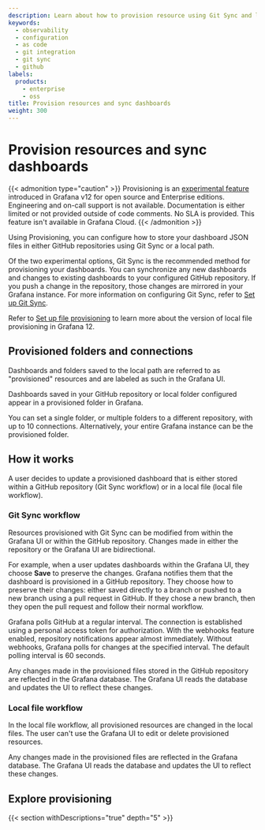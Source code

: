 ```yaml
---
description: Learn about how to provision resource using Git Sync and local file provisioning administration.
keywords:
  - observability
  - configuration
  - as code
  - git integration
  - git sync
  - github
labels:
  products:
    - enterprise
    - oss
title: Provision resources and sync dashboards
weight: 300
---
```


# Provision resources and sync dashboards

{{< admonition type="caution" >}}
Provisioning is an [experimental feature](https://grafana.com/docs/release-life-cycle/) introduced in Grafana v12 for open source and Enterprise editions. Engineering and on-call support is not available. Documentation is either limited or not provided outside of code comments. No SLA is provided. This feature isn't available in Grafana Cloud.
{{< /admonition >}}

Using Provisioning, you can configure how to store your dashboard JSON files in either GitHub repositories using Git Sync or a local path.

Of the two experimental options, Git Sync is the recommended method for provisioning your dashboards. You can synchronize any new dashboards and changes to existing dashboards to your configured GitHub repository.
If you push a change in the repository, those changes are mirrored in your Grafana instance.
For more information on configuring Git Sync, refer to [Set up Git Sync](https://grafana.com/docs/grafana/<GRAFANA_VERSION>/observability-as-code/provision-resources/git-sync-setup).

Refer to [Set up file provisioning](https://grafana.com/docs/grafana/<GRAFANA_VERSION>/observability-as-code/provision-resources/file-path-setup/) to learn more about the version of local file provisioning in Grafana 12.

## Provisioned folders and connections

Dashboards and folders saved to the local path are referred to as "provisioned" resources and are labeled as such in the Grafana UI.

Dashboards saved in your GitHub repository or local folder configured appear in a provisioned folder in Grafana.

You can set a single folder, or multiple folders to a different repository, with up to 10 connections. Alternatively, your entire Grafana instance can be the provisioned folder.

## How it works

A user decides to update a provisioned dashboard that is either stored within a GitHub repository (Git Sync workflow) or in a local file (local file workflow).

### Git Sync workflow

Resources provisioned with Git Sync can be modified from within the Grafana UI or within the GitHub repository.
Changes made in either the repository or the Grafana UI are bidirectional.

For example, when a user updates dashboards within the Grafana UI, they choose **Save** to preserve the changes.
Grafana notifies them that the dashboard is provisioned in a GitHub repository.
They choose how to preserve their changes: either saved directly to a branch or pushed to a new branch using a pull request in GitHub.
If they chose a new branch, then they open the pull request and follow their normal workflow.

Grafana polls GitHub at a regular interval.
The connection is established using a personal access token for authorization.
With the webhooks feature enabled, repository notifications appear almost immediately.
Without webhooks, Grafana polls for changes at the specified interval.
The default polling interval is 60 seconds.

Any changes made in the provisioned files stored in the GitHub repository are reflected in the Grafana database.
The Grafana UI reads the database and updates the UI to reflect these changes.

### Local file workflow

In the local file workflow, all provisioned resources are changed in the local files.
The user can't use the Grafana UI to edit or delete provisioned resources.

Any changes made in the provisioned files are reflected in the Grafana database.
The Grafana UI reads the database and updates the UI to reflect these changes.

## Explore provisioning

{{< section withDescriptions="true" depth="5" >}}
